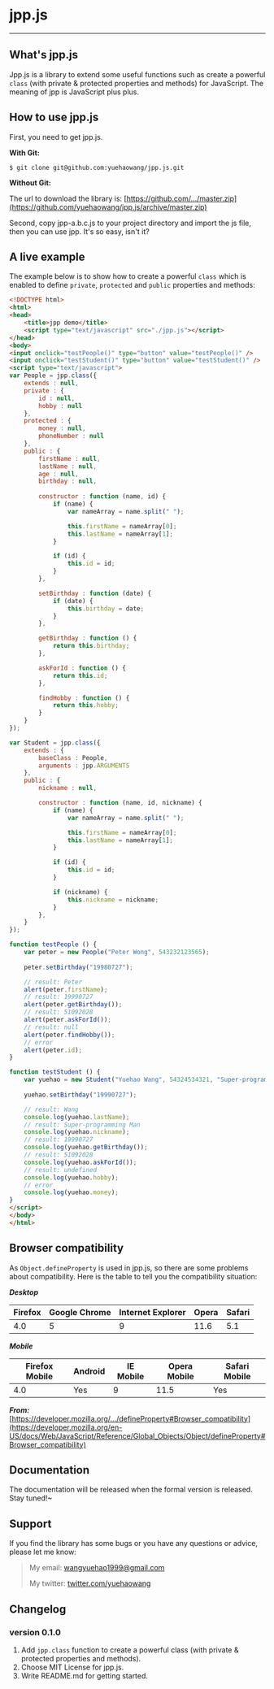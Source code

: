 # jpp.js
--------

## What's jpp.js
Jpp.js is a library to extend some useful functions such as create a powerful `class` (with private & protected properties and methods) for JavaScript. The meaning of jpp is JavaScript plus plus. 

## How to use jpp.js
First, you need to get jpp.js.

**With Git:**

```
$ git clone git@github.com:yuehaowang/jpp.js.git
```

**Without Git:**

The url to download the library is: [https://github.com/.../master.zip](https://github.com/yuehaowang/jpp.js/archive/master.zip)

Second, copy jpp-a.b.c.js to your project directory and import the js file, then you can use jpp. It's so easy, isn't it?

## A live example
The example below is to show how to create a powerful `class` which is enabled to define `private`, `protected` and `public` properties and methods:
```html
<!DOCTYPE html>
<html>
<head>
	<title>jpp demo</title>
	<script type="text/javascript" src="./jpp.js"></script>
</head>
<body>
<input onclick="testPeople()" type="button" value="testPeople()" />
<input onclick="testStudent()" type="button" value="testStudent()" />
<script type="text/javascript">
var People = jpp.class({
	extends : null,
	private : {
		id : null,
		hobby : null
	},
	protected : {
		money : null,
		phoneNumber : null
	},
	public : {
		firstName : null,
		lastName : null,
		age : null,
		birthday : null,
		
		constructor : function (name, id) {
			if (name) {
				var nameArray = name.split(" ");

				this.firstName = nameArray[0];
				this.lastName = nameArray[1];
			}

			if (id) {
				this.id = id;
			}
		},

		setBirthday : function (date) {
			if (date) {
				this.birthday = date;
			}
		},

		getBirthday : function () {
			return this.birthday;
		},

		askForId : function () {
			return this.id;
		},

		findHobby : function () {
			return this.hobby;
		}
	}
});

var Student = jpp.class({
	extends : {
		baseClass : People,
		arguments : jpp.ARGUMENTS
	},
	public : {
		nickname : null,

		constructor : function (name, id, nickname) {
			if (name) {
				var nameArray = name.split(" ");

				this.firstName = nameArray[0];
				this.lastName = nameArray[1];
			}

			if (id) {
				this.id = id;
			}

			if (nickname) {
				this.nickname = nickname;
			}
		},
	}
});

function testPeople () {
	var peter = new People("Peter Wong", 543232123565);
	
	peter.setBirthday("19980727");

	// result: Peter
	alert(peter.firstName);
	// result: 19990727
	alert(peter.getBirthday());
	// result: 51092028
	alert(peter.askForId());
	// result: null
	alert(peter.findHobby());
	// error
	alert(peter.id);
}

function testStudent () {
	var yuehao = new Student("Yuehao Wang", 54324534321, "Super-programming Man");
	
	yuehao.setBirthday("19990727");

	// result: Wang
	console.log(yuehao.lastName);
	// result: Super-programming Man
	console.log(yuehao.nickname);
	// result: 19990727
	console.log(yuehao.getBirthday());
	// result: 51092028
	console.log(yuehao.askForId());
	// result: undefined
	console.log(yuehao.hobby);
	// error
	console.log(yuehao.money);
}
</script>
</body>
</html>
```

## Browser compatibility
As `Object.defineProperty` is used in jpp.js, so there are some problems about compatibility. Here is the table to tell you the compatibility situation:

***Desktop***

| Firefox | Google Chrome | Internet Explorer | Opera | Safari |
| ------- | ------------- | ----------------- | ----- | ------ |
| 4.0     | 5             | 9                 | 11.6  | 5.1    |

***Mobile***

| Firefox Mobile | Android | IE Mobile | Opera Mobile | Safari Mobile |
| -------------- | ------- | --------- | ------------ | ------------- |
| 4.0            | Yes     | 9         | 11.5         | Yes           |


***From:*** [https://developer.mozilla.org/.../defineProperty#Browser_compatibility](https://developer.mozilla.org/en-US/docs/Web/JavaScript/Reference/Global_Objects/Object/defineProperty#Browser_compatibility)

## Documentation
The documentation will be released when the formal version is released. Stay tuned!~

## Support
If you find the library has some bugs or you have any questions or advice, please let me know:

> My email: wangyuehao1999@gmail.com
> 
> My twitter: [twitter.com/yuehaowang](twitter.com/yuehaowang)

## Changelog

### version 0.1.0
1. Add `jpp.class` function to create a powerful class (with private & protected properties and methods).
2. Choose MIT License for jpp.js.
3. Write README.md for getting started.
